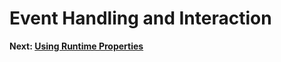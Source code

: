 # Event Handling and Interaction 

 **Next: [Using Runtime Properties](./using-runtime-properties.md)**
